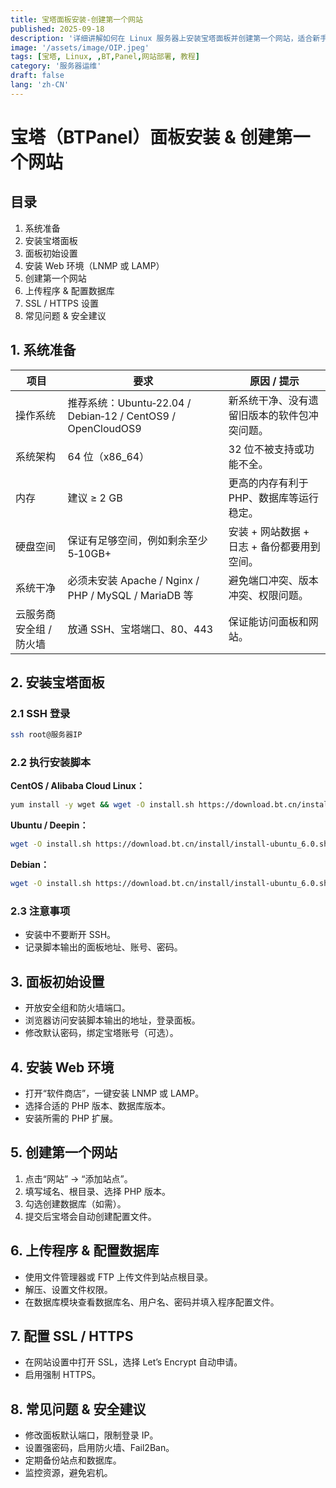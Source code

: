 ```yaml
---
title: 宝塔面板安装-创建第一个网站
published: 2025-09-18
description: '详细讲解如何在 Linux 服务器上安装宝塔面板并创建第一个网站，适合新手入门。'
image: '/assets/image/OIP.jpeg'
tags: [宝塔, Linux, ,BT,Panel,网站部署, 教程]
category: '服务器运维'
draft: false
lang: 'zh-CN'
---
```


# 宝塔（BTPanel）面板安装 & 创建第一个网站
## 目录

1. 系统准备  
2. 安装宝塔面板  
3. 面板初始设置  
4. 安装 Web 环境（LNMP 或 LAMP）  
5. 创建第一个网站  
6. 上传程序 & 配置数据库  
7. SSL / HTTPS 设置  
8. 常见问题 & 安全建议  

## 1. 系统准备

| 项目 | 要求 | 原因 / 提示 |
|---|---|---|
| 操作系统 | 推荐系统：Ubuntu‑22.04 / Debian‑12 / CentOS9 / OpenCloudOS9 | 新系统干净、没有遗留旧版本的软件包冲突问题。 |
| 系统架构 | 64 位（x86_64） | 32 位不被支持或功能不全。 |
| 内存 | 建议 ≥ 2 GB | 更高的内存有利于 PHP、数据库等运行稳定。 |
| 硬盘空间 | 保证有足够空间，例如剩余至少 5‑10GB+ | 安装 + 网站数据 + 日志 + 备份都要用到空间。 |
| 系统干净 | 必须未安装 Apache / Nginx / PHP / MySQL / MariaDB 等 | 避免端口冲突、版本冲突、权限问题。 |
| 云服务商安全组 / 防火墙 | 放通 SSH、宝塔端口、80、443 | 保证能访问面板和网站。 |

## 2. 安装宝塔面板

### 2.1 SSH 登录

```bash
ssh root@服务器IP
```

### 2.2 执行安装脚本

**CentOS / Alibaba Cloud Linux：**

```bash
yum install -y wget && wget -O install.sh https://download.bt.cn/install/install_6.0.sh && sh install.sh
```

**Ubuntu / Deepin：**

```bash
wget -O install.sh https://download.bt.cn/install/install-ubuntu_6.0.sh && sudo bash install.sh
```

**Debian：**

```bash
wget -O install.sh https://download.bt.cn/install/install-ubuntu_6.0.sh && bash install.sh
```

### 2.3 注意事项

- 安装中不要断开 SSH。
- 记录脚本输出的面板地址、账号、密码。

## 3. 面板初始设置

- 开放安全组和防火墙端口。
- 浏览器访问安装脚本输出的地址，登录面板。
- 修改默认密码，绑定宝塔账号（可选）。

## 4. 安装 Web 环境

- 打开“软件商店”，一键安装 LNMP 或 LAMP。
- 选择合适的 PHP 版本、数据库版本。
- 安装所需的 PHP 扩展。

## 5. 创建第一个网站

1. 点击“网站” → “添加站点”。  
2. 填写域名、根目录、选择 PHP 版本。  
3. 勾选创建数据库（如需）。  
4. 提交后宝塔会自动创建配置文件。

## 6. 上传程序 & 配置数据库

- 使用文件管理器或 FTP 上传文件到站点根目录。  
- 解压、设置文件权限。  
- 在数据库模块查看数据库名、用户名、密码并填入程序配置文件。

## 7. 配置 SSL / HTTPS

- 在网站设置中打开 SSL，选择 Let’s Encrypt 自动申请。  
- 启用强制 HTTPS。

## 8. 常见问题 & 安全建议

- 修改面板默认端口，限制登录 IP。  
- 设置强密码，启用防火墙、Fail2Ban。  
- 定期备份站点和数据库。  
- 监控资源，避免宕机。

